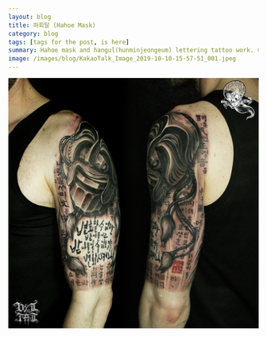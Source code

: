 ```yaml
---
layout: blog
title: 하회탈 (Hahoe Mask)
category: blog
tags: [tags for the post, is here]  
summary: Hahoe mask and hangul(hunminjeongeum) lettering tattoo work. 하회탈과 훈민정음 타투 작업입니다.
image: /images/blog/KakaoTalk_Image_2019-10-10-15-57-51_001.jpeg
---
```

![](/images/blog/KakaoTalk_Image_2019-10-10-15-57-51_001.jpeg " ")
